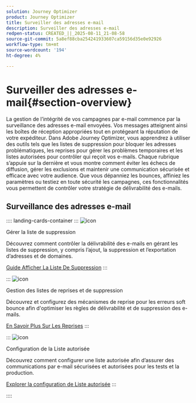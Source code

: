 ```yaml
---
solution: Journey Optimizer
product: Journey Optimizer
title: Surveiller des adresses e-mail
description: Surveiller des adresses e-mail
redpen-status: CREATED_||_2025-08-11_21-08-58
source-git-commit: 5a8ef88cba254241933607ca59156d35e0e92926
workflow-type: tm+mt
source-wordcount: '194'
ht-degree: 4%

---
```



# Surveiller des adresses e-mail{#section-overview}

La gestion de l’intégrité de vos campagnes par e-mail commence par la surveillance des adresses e-mail envoyées. Vos messages atteignent ainsi les boîtes de réception appropriées tout en protégeant la réputation de votre expéditeur. Dans Adobe Journey Optimizer, vous apprendrez à utiliser des outils tels que les listes de suppression pour bloquer les adresses problématiques, les reprises pour gérer les problèmes temporaires et les listes autorisées pour contrôler qui reçoit vos e-mails. Chaque rubrique s’appuie sur la dernière et vous montre comment éviter les échecs de diffusion, gérer les exclusions et maintenir une communication sécurisée et efficace avec votre audience. Que vous dépanniez les bounces, affiniez les paramètres ou testiez en toute sécurité les campagnes, ces fonctionnalités vous permettent de contrôler votre stratégie de délivrabilité des e-mails.

## Surveillance des adresses e-mail

:::: landing-cards-container
:::
![icon](https://cdn.experienceleague.adobe.com/icons/list-check.svg?lang=fr)

Gérer la liste de suppression

Découvrez comment contrôler la délivrabilité des e-mails en gérant les listes de suppression, y compris l’ajout, la suppression et l’exportation d’adresses et de domaines.

[Guide Afficher La Liste De Suppression](../using/configuration/manage-suppression-list.md)
:::

:::
![icon](https://cdn.experienceleague.adobe.com/icons/gear.svg?lang=fr)

Gestion des listes de reprises et de suppression

Découvrez et configurez des mécanismes de reprise pour les erreurs soft bounce afin d&#39;optimiser les règles de délivrabilité et de suppression des e-mails.

[En Savoir Plus Sur Les Reprises](../using/configuration/retries.md)
:::

:::
![icon](https://cdn.experienceleague.adobe.com/icons/shield-halved.svg?lang=fr)

Configuration de la Liste autorisée

Découvrez comment configurer une liste autorisée afin d’assurer des communications par e-mail sécurisées et autorisées pour les tests et la production.

[Explorer la configuration de Liste autorisée](../using/configuration/allow-list.md)
:::

::::
